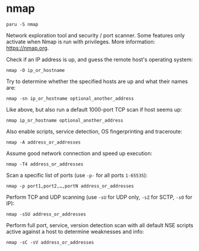 # nmap    

    paru -S nmap

  Network exploration tool and security / port scanner.
  Some features only activate when Nmap is run with privileges.
  More information: <https://nmap.org>.

  Check if an IP address is up, and guess the remote host's operating system:

    nmap -O ip_or_hostname

  Try to determine whether the specified hosts are up and what their names are:

    nmap -sn ip_or_hostname optional_another_address

  Like above, but also run a default 1000-port TCP scan if host seems up:

    nmap ip_or_hostname optional_another_address

  Also enable scripts, service detection, OS fingerprinting and traceroute:

    nmap -A address_or_addresses

  Assume good network connection and speed up execution:

    nmap -T4 address_or_addresses

  Scan a specific list of ports (use `-p-` for all ports `1-65535`):

    nmap -p port1,port2,…,portN address_or_addresses

  Perform TCP and UDP scanning (use `-sU` for UDP only, `-sZ` for SCTP, `-sO` for IP):

    nmap -sSU address_or_addresses

  Perform full port, service, version detection scan with all default NSE scripts active against a host to determine weaknesses and info:

    nmap -sC -sV address_or_addresses